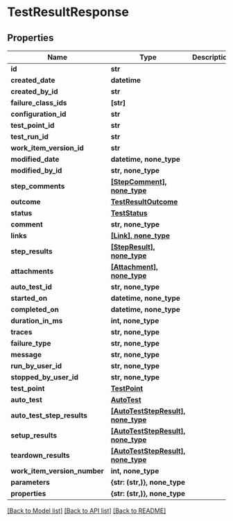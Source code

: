 # TestResultResponse


## Properties
Name | Type | Description | Notes
------------ | ------------- | ------------- | -------------
**id** | **str** |  | 
**created_date** | **datetime** |  | 
**created_by_id** | **str** |  | 
**failure_class_ids** | **[str]** |  | 
**configuration_id** | **str** |  | 
**test_point_id** | **str** |  | 
**test_run_id** | **str** |  | 
**work_item_version_id** | **str** |  | 
**modified_date** | **datetime, none_type** |  | [optional] 
**modified_by_id** | **str, none_type** |  | [optional] 
**step_comments** | [**[StepComment], none_type**](StepComment.md) |  | [optional] 
**outcome** | [**TestResultOutcome**](TestResultOutcome.md) |  | [optional] 
**status** | [**TestStatus**](TestStatus.md) |  | [optional] 
**comment** | **str, none_type** |  | [optional] 
**links** | [**[Link], none_type**](Link.md) |  | [optional] 
**step_results** | [**[StepResult], none_type**](StepResult.md) |  | [optional] 
**attachments** | [**[Attachment], none_type**](Attachment.md) |  | [optional] 
**auto_test_id** | **str, none_type** |  | [optional] 
**started_on** | **datetime, none_type** |  | [optional] 
**completed_on** | **datetime, none_type** |  | [optional] 
**duration_in_ms** | **int, none_type** |  | [optional] 
**traces** | **str, none_type** |  | [optional] 
**failure_type** | **str, none_type** |  | [optional] 
**message** | **str, none_type** |  | [optional] 
**run_by_user_id** | **str, none_type** |  | [optional] 
**stopped_by_user_id** | **str, none_type** |  | [optional] 
**test_point** | [**TestPoint**](TestPoint.md) |  | [optional] 
**auto_test** | [**AutoTest**](AutoTest.md) |  | [optional] 
**auto_test_step_results** | [**[AutoTestStepResult], none_type**](AutoTestStepResult.md) |  | [optional] 
**setup_results** | [**[AutoTestStepResult], none_type**](AutoTestStepResult.md) |  | [optional] 
**teardown_results** | [**[AutoTestStepResult], none_type**](AutoTestStepResult.md) |  | [optional] 
**work_item_version_number** | **int, none_type** |  | [optional] 
**parameters** | **{str: (str,)}, none_type** |  | [optional] 
**properties** | **{str: (str,)}, none_type** |  | [optional] 

[[Back to Model list]](../README.md#documentation-for-models) [[Back to API list]](../README.md#documentation-for-api-endpoints) [[Back to README]](../README.md)


